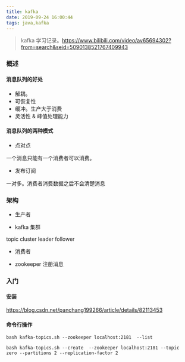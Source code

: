 ```yaml
---
title: kafka
date: 2019-09-24 16:00:44
tags: java,kafka
---
```


> kafka 学习记录。https://www.bilibili.com/video/av65694302?from=search&seid=5090138521767409943


### 概述

#### 消息队列的好处


- 解耦。
- 可恢复性
- 缓冲。生产大于消费
- 灵活性 & 峰值处理能力

#### 消息队列的两种模式

- 点对点

一个消息只能有一个消费者可以消费。

- 发布订阅

一对多。消费者消费数据之后不会清楚消息

### 架构

- 生产者

- kafka 集群

topic cluster leader follower 

- 消费者

- zookeeper 注册消息


### 入门


#### 安装

https://blog.csdn.net/panchang199266/article/details/82113453


#### 命令行操作

```
bash kafka-topics.sh --zookeeper localhost:2181  --list
```

```
bash kafka-topics.sh --create  --zookeeper localhost:2181 --topic  zero --partitions 2 --replication-factor 2
```


